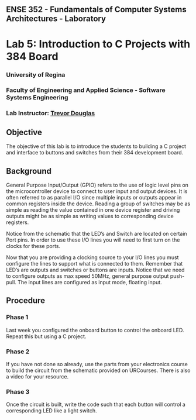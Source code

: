 ## ENSE 352 - Fundamentals of Computer Systems Architectures - Laboratory

# Lab 5: Introduction to C Projects with 384 Board

### University of Regina
### Faculty of Engineering and Applied Science - Software Systems Engineering

### Lab Instructor: [Trevor Douglas](mailto:trevor.douglas@uregina.ca)

## Objective

The objective of this lab is to introduce the students to building a C project and interface to buttons and switches from their 384 development board.

## Background

General Purpose Input/Output (GPIO) refers to the use of logic level pins on the microcontroller device to connect to user input and output devices. It is often referred to as parallel I/O since multiple inputs or outputs appear in common registers inside the device. Reading a group of switches may be as simple as reading the value contained in one device register and driving outputs might be as simple as writing values to corresponding device registers.

Notice from the schematic that the LED’s and Switch are located on certain Port pins. In order to use these I/O lines you will need to first turn on the clocks for these ports.

Now that you are providing a clocking source to your I/O lines you must configure the lines to support what is connected to them. Remember that LED’s are outputs and switches or buttons are inputs. Notice that we need to configure outputs as max speed 50MHz, general purpose output push-pull. The input lines are configured as input mode, floating input.

## Procedure

### Phase 1
Last week you configured the onboard button to control the onboard LED. Repeat this but using a C project.

### Phase 2
If you have not done so already, use the parts from your electronics course to build the circuit from the schematic provided on URCourses. There is also a video for your resource.

### Phase 3
Once the circuit is built, write the code such that each button will control a corresponding LED like a light switch.